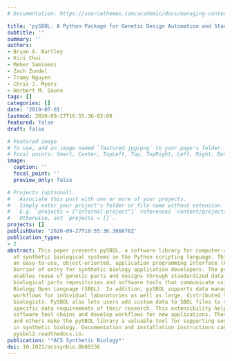 ```yaml
---
# Documentation: https://sourcethemes.com/academic/docs/managing-content/

title: 'pySBOL: A Python Package for Genetic Design Automation and Standardization'
subtitle: ''
summary: ''
authors:
- Bryan A. Bartley
- Kiri Choi
- Meher Samineni
- Zach Zundel
- Tramy Nguyen
- Chris J. Myers
- Herbert M. Sauro
tags: []
categories: []
date: '2019-07-01'
lastmod: 2020-09-27T16:55:36-03:00
featured: false
draft: false

# Featured image
# To use, add an image named `featured.jpg/png` to your page's folder.
# Focal points: Smart, Center, TopLeft, Top, TopRight, Left, Right, BottomLeft, Bottom, BottomRight.
image:
  caption: ''
  focal_point: ''
  preview_only: false

# Projects (optional).
#   Associate this post with one or more of your projects.
#   Simply enter your project's folder or file name without extension.
#   E.g. `projects = ["internal-project"]` references `content/project/deep-learning/index.md`.
#   Otherwise, set `projects = []`.
projects: []
publishDate: '2020-09-27T19:55:36.386676Z'
publication_types:
- 2
abstract: This paper presents pySBOL, a software library for computer-aided design
  of synthetic biological systems in the Python scripting language. This library provides
  an easy-to-use, object-oriented, application programming interface (API) with low
  barrier of entry for synthetic biology application developers. The pySBOL library
  enables reuse of genetic parts and designs through standardized data exchange with
  biological parts repositories and software tools that communicate using the Synthetic
  Biology Open Language (SBOL). In addition, pySBOL supports data management of design-build-test-learn
  workflows for individual laboratories as well as large, distributed teams of synthetic
  biologists. PySBOL also lets users add custom data to SBOL files to support the
  specific data requirements of their research. This extensibility helps users integrate
  software tool chains and develop workflows for new applications. These features
  and others make the pySBOL library a valuable tool for supporting engineering practices
  in synthetic biology. Documentation and installation instructions can be found at
  pysbol2.readthedocs.io.
publication: '*ACS Synthetic Biology*'
doi: 10.1021/acssynbio.8b00336
---
```


